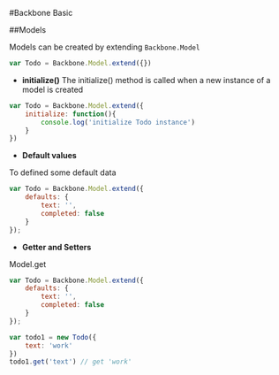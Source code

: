 #Backbone Basic

##Models

Models can be created by extending `Backbone.Model`

```javascript
var Todo = Backbone.Model.extend({})
```
* **initialize()**
The initialize() method is called when a new instance of a model is created
```javascript
var Todo = Backbone.Model.extend({
	initialize: function(){
		console.log('initialize Todo instance')
	}
})
```

* **Default values**

To defined some default data

```javascript
var Todo = Backbone.Model.extend({
	defaults: {
		text: '',  
		completed: false
	}
});
```

* **Getter and Setters**

Model.get  

```javascript
var Todo = Backbone.Model.extend({
	defaults: {
		text: '',  
		completed: false
	}
});

var todo1 = new Todo({
	text: 'work'
})
todo1.get('text') // get 'work'
```